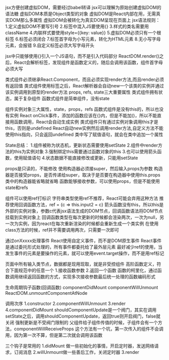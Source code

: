 jsx方便创建虚拟DOM，需要经过babel转译
jsx可以理解为原始创建虚拟DOM的语法糖
虚拟DOM本质是Object类型的对象
虚拟DOM是React内部在用，无需真实DOM那么多属性
虚拟DOM会被转化为真实DOM呈现在页面上
jsx语法规则：
1.定义虚拟DOM不要写引号
2.标签中混入JS要使用{}
3.样式的类名需要用className
4.内联样式要使用style={{key: value}}
5.虚拟DOM必须只有一个根标签
6.标签必须闭合
7.标签首字母为小写元素，转化为HTML元素
8.无小写字母元素，会报错
9.自定义标签必须大写字母开头

jsx中只能够使用{}引入一个JS语句，而不是引入代码部分
ReactDOM.render()之后，React会解析标签，发现组件是函数定义的，随后会调用该函数，组件首字母必须大写

类式组件必须继承React.Component，而且必须实现render方法,而且render必须有返回值
类式组件使用标签之后，React解析器会自动new一个该类的实例并通过该实例调用到原型的render方法
props, refs, state三大重要属性
类式组件拥有状态，属于复杂组件
函数式组件是简单组件，没有state

组件实例对象三大属性，state，props，refs
函数式组件是没有this的，所以也没有实例
React onClick事件，添加的函数应该在{}内，但是不能加()，所以不能直接用函数调用，React会自动生成实例
类式组件只有通过实例对象调用this才是this，否则是undefined
React自动new实例然后调用render方法,自定义方法不能使用this指向，只会返回undefined
类中写了赋值语句，就会在类中追加一个属性

State总结：
1.组件被称为状态机，更新状态需要使用setState
2.组件中render方法的this为实例对象
3.强制绑定this需要通过函数对象的this
3.也可以使用箭头函数，使用赋值语句
4.状态数据不能直接修改或更新，只能用setState

props是只读的，不能修改
使用构造器必须接super，然后输入props为参数
构造器是否接受props，是否传递给super，取决于是否要在构造器中使用this.props
类中的构造器能省略就省略
函数能够接收参数，可以使用props，但是不能使用state和refs

组件可以使用ref打标识
字符串类型使用ref不推荐，React可能会弃用这种方法
推荐使用回调函数方法，ref = {c => this.input2 = c}
箭头函数没有this，所以this是外部的实例对象，参数c代表jsx语法生成的DOM节点，回调函数语法将DOM节点挂载到实例对象上
回调函数类型在每次更新的时候都会渲染两次，一次为null，另一次为实例，因为react在每次重新渲染的时候都会重新生成一个类实例
在使用class方法的时候，ref并不需要调用两次，只需要一次即可

通过onXxxxx处理事件
React使用自定义事件，而不是DOM原生事件
React事件是通过委托形式处理的，所有事件都委托给了最外层元素
最好减少ref的使用，当发生事件的元素是要操作的元素，就可以使用event.target操作，而不是用ref标记

页面中所有输入类节点，数据都是现用现取，就是非受控组件
高阶函数定义，符合下面规范中的任意一个
1.接收函数参数
2.返回一个函数
函数的柯里化，通过函数调用继续返回函数的方式，实现多次接收参数最后统一处理的函数编码形式

生命周期钩子函数(回调函数)
componentDidMount
componentWillUnmount
ReactDOM.unmountComponentAtNode

调用次序
1.constructor
2.componentWillUnmount
3.render
4.componentDidMount
shouldComponentUpdate是一个阀门，其实在调用setState之后，调用shouldComponentUpdate，返回true则开启阀门，false就关闭
强制更新是不受阀门限制的
父组件给子组件传值的时候，子组件会有一个方法，componentWillReceiveProps
这个方法有一个坑，第一次传入的组件不会调用，因为第一次不算，但是第二次就会调用该函数

三个钩子是常用的
1.didMount 做一些初始化的事情，开启定时器，发送网络请求，订阅消息
2.willUnmount做一些善后工作，关闭定时器
3.render

